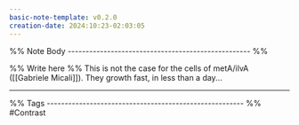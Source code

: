 ```yaml
---
basic-note-template: v0.2.0
creation-date: 2024:10:23-02:03:05
---
```


%% Note Body --------------------------------------------------- %%

%% Write here %%
This is not the case for the cells of metA/ilvA ([[Gabriele Micali]]). They growth fast, in less than a day...


___

%% Tags ------------------------------------------------------- %%
#Contrast
